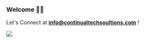 ### Welcome 👋🏾
Let's Connect at **info@continualtechsoultions.com** !

![](https://komarev.com/ghpvc/?username=colla00&color=blue&style=for-the-badge)

<!--
**colla00/colla00** is a ✨ _special_ ✨ repository because its `README.md` (this file) appears on your GitHub profile.

Here are some ideas to get you started:

- 🔭 I’m currently working on ...
- 🌱 I’m currently learning ...
- 👯 I’m looking to collaborate on ...
- 🤔 I’m looking for help with ...
- 💬 Ask me about ...
- 📫 How to reach me: ...
- 😄 Pronouns: ...
- ⚡ Fun fact: ...
-->

